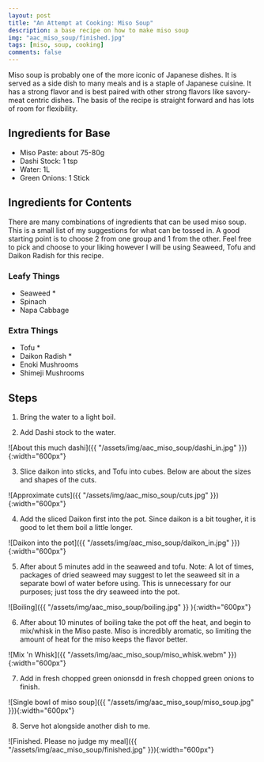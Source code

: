 ```yaml
---
layout: post
title: "An Attempt at Cooking: Miso Soup"
description: a base recipe on how to make miso soup
img: "aac_miso_soup/finished.jpg"
tags: [miso, soup, cooking]
comments: false
---
```

Miso soup is probably one of the more iconic of Japanese dishes. It is served as a side dish to many meals and is a staple of Japanese cuisine. It has a strong flavor and is best paired with other strong flavors like savory-meat centric dishes. The basis of the recipe is straight forward and has lots of room for flexibility.

## Ingredients for Base
- Miso Paste: about 75-80g
- Dashi Stock: 1 tsp
- Water: 1L
- Green Onions: 1 Stick

## Ingredients for Contents
There are many combinations of ingredients that can be used miso soup. This is a small list of my suggestions for what can be tossed in. A good starting point is to choose 2 from one group and 1 from the other. Feel free to pick and choose to your liking however I will be using Seaweed, Tofu and Daikon Radish for this recipe.

### Leafy Things
- Seaweed *
- Spinach
- Napa Cabbage

### Extra Things
- Tofu *
- Daikon Radish *
- Enoki Mushrooms
- Shimeji Mushrooms

## Steps
1. Bring the water to a light boil.

2. Add Dashi stock to the water.

  ![About this much dashi]({{ "/assets/img/aac_miso_soup/dashi_in.jpg" }}){:width="600px"}

3. Slice daikon into sticks, and Tofu into cubes. Below are about the sizes and shapes of the cuts.

  ![Approximate cuts]({{ "/assets/img/aac_miso_soup/cuts.jpg" }}){:width="600px"}


4. Add the sliced Daikon first into the pot. Since daikon is a bit tougher, it is good to let them boil a little longer.

  ![Daikon into the pot]({{ "/assets/img/aac_miso_soup/daikon_in.jpg" }}){:width="600px"}

5. After about 5 minutes add in the seaweed and tofu. Note: A lot of times, packages of dried seaweed may suggest to let the seaweed sit in a separate bowl of water before using. This is unnecessary for our purposes; just toss the dry seaweed into the pot.

  ![Boiling]({{ "/assets/img/aac_miso_soup/boiling.jpg" }} ){:width="600px"}

6. After about 10 minutes of boiling take the pot off the heat, and begin to mix/whisk in the Miso paste. Miso is incredibly aromatic, so limiting the amount of heat for the miso keeps the flavor better.

  ![Mix 'n Whisk]({{ "/assets/img/aac_miso_soup/miso_whisk.webm" }}){:width="600px"}

7. Add in fresh chopped green onionsdd in fresh chopped green onions to finish.
  
  ![Single bowl of miso soup]({{ "/assets/img/aac_miso_soup/miso_soup.jpg" }}){:width="600px"}

8. Serve hot alongside another dish to me.

  ![Finished. Please no judge my meal]({{ "/assets/img/aac_miso_soup/finished.jpg" }}){:width="600px"}
